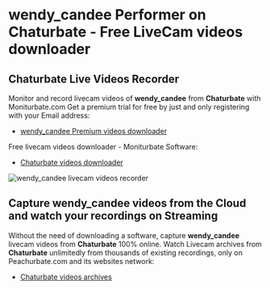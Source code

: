 # wendy_candee Performer on Chaturbate - Free LiveCam videos downloader

## Chaturbate Live Videos Recorder

Monitor and record livecam videos of **wendy_candee** from **Chaturbate** with Moniturbate.com
Get a premium trial for free by just and only registering with your Email address:
* [wendy_candee Premium videos downloader](https://moniturbate.com/request-demo-licence-key.html)

Free livecam videos downloader - Moniturbate Software:
* [Chaturbate videos downloader](https://moniturbate.com/moniturbate-download-software.html)

![wendy_candee livecam videos recorder](https://peachurnet.com/templates/moniturbate-software.png)


## Capture wendy_candee videos from the Cloud and watch your recordings on Streaming

Without the need of downloading a software, capture **wendy_candee** livecam videos from **Chaturbate** 100% online.
Watch Livecam archives from **Chaturbate** unlimitedly from thousands of existing recordings, only on Peachurbate.com and its websites network:
* [Chaturbate videos archives](https://peachurnet.com/)